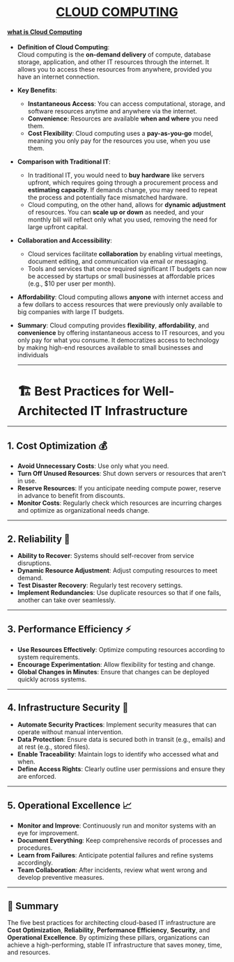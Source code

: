 <div style="text-align: center;">
<h1><u>CLOUD COMPUTING</u></h1>
</div>

<h4><u>what is Cloud Computing</u></h4>

- **Definition of Cloud Computing**:  
  Cloud computing is the **on-demand delivery** of compute, database storage, application, and other IT resources through the internet. It allows you to access these resources from anywhere, provided you have an internet connection.

- **Key Benefits**:
  - **Instantaneous Access**: You can access computational, storage, and software resources anytime and anywhere via the internet.
  - **Convenience**: Resources are available **when and where** you need them.
  - **Cost Flexibility**: Cloud computing uses a **pay-as-you-go** model, meaning you only pay for the resources you use, when you use them.

- **Comparison with Traditional IT**:
  - In traditional IT, you would need to **buy hardware** like servers upfront, which requires going through a procurement process and **estimating capacity**. If demands change, you may need to repeat the process and potentially face mismatched hardware.
  - Cloud computing, on the other hand, allows for **dynamic adjustment** of resources. You can **scale up or down** as needed, and your monthly bill will reflect only what you used, removing the need for large upfront capital.

- **Collaboration and Accessibility**:
  - Cloud services facilitate **collaboration** by enabling virtual meetings, document editing, and communication via email or messaging.
  - Tools and services that once required significant IT budgets can now be accessed by startups or small businesses at affordable prices (e.g., $10 per user per month).

- **Affordability**: 
  Cloud computing allows **anyone** with internet access and a few dollars to access resources that were previously only available to big companies with large IT budgets.

- **Summary**: 
  Cloud computing provides **flexibility**, **affordability**, and **convenience** by offering instantaneous access to IT resources, and you only pay for what you consume. It democratizes access to technology by making high-end resources available to small businesses and individuals

  ---

  # 🏗️ Best Practices for Well-Architected IT Infrastructure

---

## 1. Cost Optimization 💰
- **Avoid Unnecessary Costs**: Use only what you need.
- **Turn Off Unused Resources**: Shut down servers or resources that aren't in use.
- **Reserve Resources**: If you anticipate needing compute power, reserve in advance to benefit from discounts.
- **Monitor Costs**: Regularly check which resources are incurring charges and optimize as organizational needs change.

---

## 2. Reliability 🔄
- **Ability to Recover**: Systems should self-recover from service disruptions.
- **Dynamic Resource Adjustment**: Adjust computing resources to meet demand.
- **Test Disaster Recovery**: Regularly test recovery settings.
- **Implement Redundancies**: Use duplicate resources so that if one fails, another can take over seamlessly.

---

## 3. Performance Efficiency ⚡
- **Use Resources Effectively**: Optimize computing resources according to system requirements.
- **Encourage Experimentation**: Allow flexibility for testing and change.
- **Global Changes in Minutes**: Ensure that changes can be deployed quickly across systems.

---

## 4. Infrastructure Security 🔐
- **Automate Security Practices**: Implement security measures that can operate without manual intervention.
- **Data Protection**: Ensure data is secured both in transit (e.g., emails) and at rest (e.g., stored files).
- **Enable Traceability**: Maintain logs to identify who accessed what and when.
- **Define Access Rights**: Clearly outline user permissions and ensure they are enforced.

---

## 5. Operational Excellence 📈
- **Monitor and Improve**: Continuously run and monitor systems with an eye for improvement.
- **Document Everything**: Keep comprehensive records of processes and procedures.
- **Learn from Failures**: Anticipate potential failures and refine systems accordingly.
- **Team Collaboration**: After incidents, review what went wrong and develop preventive measures.

---

## 🔑 Summary
The five best practices for architecting cloud-based IT infrastructure are **Cost Optimization**, **Reliability**, **Performance Efficiency**, **Security**, and **Operational Excellence**. By optimizing these pillars, organizations can achieve a high-performing, stable IT infrastructure that saves money, time, and resources.


